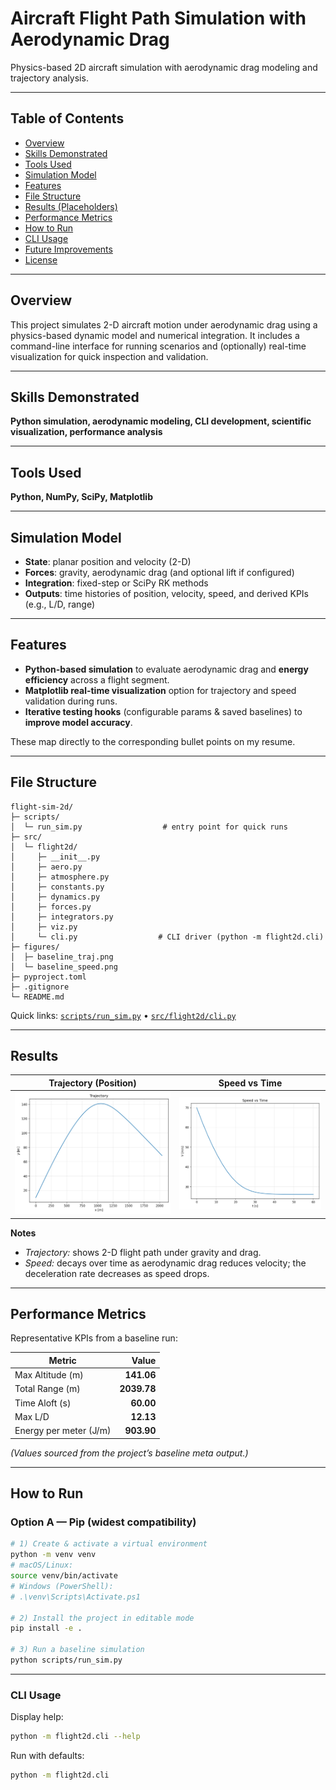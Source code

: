 # Aircraft Flight Path Simulation with Aerodynamic Drag

Physics-based 2D aircraft simulation with aerodynamic drag modeling and trajectory analysis.


---

## Table of Contents
- [Overview](#overview)
- [Skills Demonstrated](#skills-demonstrated)
- [Tools Used](#tools-used)
- [Simulation Model](#simulation-model)
- [Features](#features)
- [File Structure](#file-structure)
- [Results (Placeholders)](#results-placeholders)
- [Performance Metrics](#performance-metrics)
- [How to Run](#how-to-run)
- [CLI Usage](#cli-usage)
- [Future Improvements](#future-improvements)
- [License](#license)

---

## Overview
This project simulates 2-D aircraft motion under aerodynamic drag using a physics-based dynamic model and numerical integration. It includes a command-line interface for running scenarios and (optionally) real-time visualization for quick inspection and validation.

---

## Skills Demonstrated
**Python simulation, aerodynamic modeling, CLI development, scientific visualization, performance analysis**

---

## Tools Used
**Python, NumPy, SciPy, Matplotlib**

---

## Simulation Model
- **State**: planar position and velocity (2-D)
- **Forces**: gravity, aerodynamic drag (and optional lift if configured)
- **Integration**: fixed-step or SciPy RK methods
- **Outputs**: time histories of position, velocity, speed, and derived KPIs (e.g., L/D, range)

---

## Features
- **Python-based simulation** to evaluate aerodynamic drag and **energy efficiency** across a flight segment.  
- **Matplotlib real-time visualization** option for trajectory and speed validation during runs.  
- **Iterative testing hooks** (configurable params & saved baselines) to **improve model accuracy**.

These map directly to the corresponding bullet points on my resume.

---

## File Structure

```
flight-sim-2d/
├─ scripts/
│  └─ run_sim.py                  # entry point for quick runs
├─ src/
│  └─ flight2d/
│     ├─ __init__.py
│     ├─ aero.py
│     ├─ atmosphere.py
│     ├─ constants.py
│     ├─ dynamics.py
│     ├─ forces.py
│     ├─ integrators.py
│     ├─ viz.py
│     └─ cli.py                  # CLI driver (python -m flight2d.cli)
├─ figures/
│  ├─ baseline_traj.png          
│  └─ baseline_speed.png         
├─ pyproject.toml
├─ .gitignore
└─ README.md
```

Quick links: [`scripts/run_sim.py`](scripts/run_sim.py) • [`src/flight2d/cli.py`](src/flight2d/cli.py)

---

## Results

| Trajectory (Position) | Speed vs Time |
|---|---|
| ![](figures/baseline_traj.png) | ![](figures/baseline_speed.png) |


**Notes**
- *Trajectory:* shows 2-D flight path under gravity and drag.
- *Speed:* decays over time as aerodynamic drag reduces velocity; the deceleration rate decreases as speed drops.

---

## Performance Metrics
Representative KPIs from a baseline run:

| Metric | Value |
|---|---:|
| Max Altitude (m) | **141.06** |
| Total Range (m) | **2039.78** |
| Time Aloft (s) | **60.00** |
| Max L/D | **12.13** |
| Energy per meter (J/m) | **903.90** |

*(Values sourced from the project’s baseline meta output.)*

---

## How to Run

### Option A — Pip (widest compatibility)
```bash
# 1) Create & activate a virtual environment
python -m venv venv
# macOS/Linux:
source venv/bin/activate
# Windows (PowerShell):
# .\venv\Scripts\Activate.ps1

# 2) Install the project in editable mode
pip install -e .

# 3) Run a baseline simulation
python scripts/run_sim.py 
```

---

### CLI Usage

Display help:
```bash
python -m flight2d.cli --help
```

Run with defaults:
```bash
python -m flight2d.cli
```






